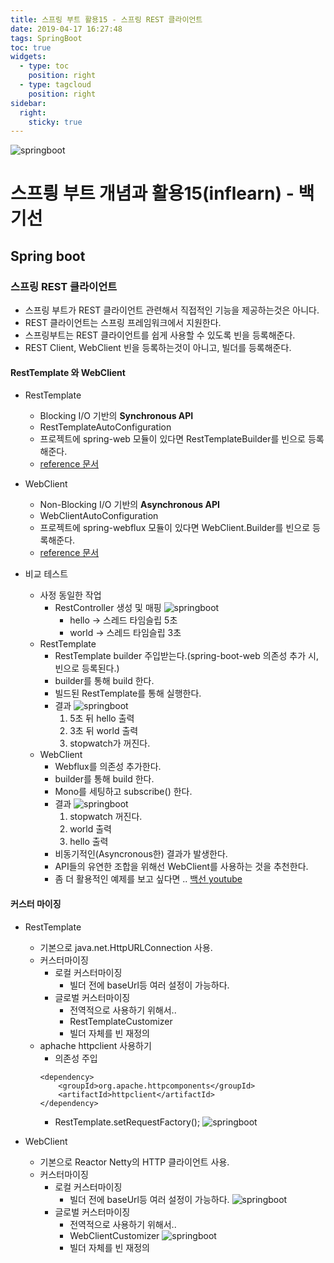 ```yaml
---
title: 스프링 부트 활용15 - 스프링 REST 클라이언트
date: 2019-04-17 16:27:48
tags: SpringBoot
toc: true
widgets:
  - type: toc
    position: right
  - type: tagcloud
    position: right
sidebar:
  right:
    sticky: true
---
```


![springboot](/images/springboot_logo.png)
# 스프릥 부트 개념과 활용15(inflearn) - 백기선 
## Spring boot

<!-- more -->

### 스프링 REST 클라이언트
- 스프링 부트가 REST 클라이언트 관련해서 직접적인 기능을 제공하는것은 아니다.
- REST 클라이언트는 스프링 프레임워크에서 지원한다.
- 스프링부트는 REST 클라이언트를 쉽게 사용할 수 있도록 빈을 등록해준다.
- REST Client, WebClient 빈을 등록하는것이 아니고, 빌더를 등록해준다.

#### RestTemplate 와 WebClient
- RestTemplate
    - Blocking I/O 기반의 **Synchronous API**
    - RestTemplateAutoConfiguration
    - 프로젝트에 spring-web 모듈이 있다면 RestTemplateBuilder를 빈으로 등록해준다.
    - [reference 문서](https://docs.spring.io/spring/docs/current/spring-framework-reference/integration.html#rest-client-access)

- WebClient
    - Non-Blocking I/O 기반의 **Asynchronous API**
    - WebClientAutoConfiguration
    - 프로젝트에 spring-webflux 모듈이 있다면 WebClient.Builder를 빈으로 등록해준다.
    - [reference 문서](https://docs.spring.io/spring/docs/current/spring-framework-reference/web-reactive.html#webflux-client)

- 비교 테스트
    - 사정 동일한 작업
        - RestController 생성 및 매핑
        ![springboot](/images/springboot/springboot15-2.png)
            - hello → 스레드 타임슬립 5초
            - world → 스레드 타임슬립 3초
    - RestTemplate
        - RestTemplate builder 주입받는다.(spring-boot-web 의존성 추가 시, 빈으로 등록된다.)
        - builder를 통해 build 한다.
        - 빌드된 RestTemplate를 통해 실행한다.
        - 결과
        ![springboot](/images/springboot/springboot15-1.png)
            1. 5초 뒤 hello 출력
            2. 3초 뒤 world 출력
            3. stopwatch가 꺼진다.
    - WebClient
        - Webflux를 의존성 추가한다.
        - builder를 통해 build 한다.
        - Mono를 세팅하고 subscribe() 한다.
        - 결과
        ![springboot](/images/springboot/springboot15-3.png)
            1. stopwatch 꺼진다.
            2. world 출력
            3. hello 출력
        - 비동기적인(Asyncronous한) 결과가 발생한다.
        - API들의 유연한 조합을 위해선 WebClient를 사용하는 것을 추천한다.
        - 좀 더 활용적인 예제를 보고 싶다면 .. [백선 youtube](https://www.youtube.com/watch?v=a4Hiz3pqizg&t=1918s)

#### 커스터 마이징
- RestTemplate
    - 기본으로 java.net.HttpURLConnection 사용.
    - 커스터마이징
        - 로컬 커스터마이징
            - 빌더 전에 baseUrl등 여러 설정이 가능하다.
        - 글로벌 커스터마이징
            - 전역적으로 사용하기 위해서..
            - RestTemplateCustomizer
            - 빌더 자체를 빈 재정의
    - aphache httpclient 사용하기
        - 의존성 주입
        ```
        <dependency>
            <groupId>org.apache.httpcomponents</groupId>
            <artifactId>httpclient</artifactId>
        </dependency>
        ```
        - RestTemplate.setRequestFactory();
        ![springboot](/images/springboot/springboot15-6.png)
        
- WebClient
    - 기본으로 Reactor Netty의 HTTP 클라이언트 사용.
    - 커스터마이징
        - 로컬 커스터마이징
            - 빌더 전에 baseUrl등 여러 설정이 가능하다.
            ![springboot](/images/springboot/springboot15-4.png)
        - 글로벌 커스터마이징
            - 전역적으로 사용하기 위해서..
            - WebClientCustomizer
                ![springboot](/images/springboot/springboot15-5.png)
            - 빌더 자체를 빈 재정의
        

    
    
